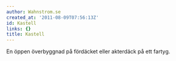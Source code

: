 ```yaml
---
author: Wahnstrom.se
created_at: '2011-08-09T07:56:13Z'
id: Kastell
links: {}
title: Kastell
---
```


En öppen överbyggnad på fördäcket eller akterdäck på ett fartyg.